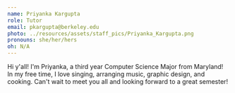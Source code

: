 ```yaml
---
name: Priyanka Kargupta
role: Tutor
email: pkargupta@berkeley.edu
photo: ../resources/assets/staff_pics/Priyanka_Kargupta.png
pronouns: she/her/hers
oh: N/A
---
```


Hi y'all! I'm Priyanka, a third year Computer Science Major from Maryland! In my free time, I love singing, arranging music, graphic design, and cooking. Can't wait to meet you all and looking forward to a great semester!
